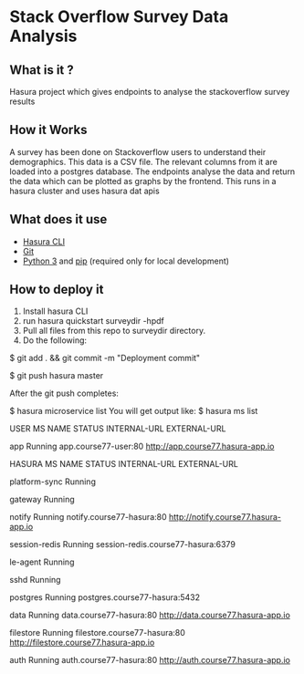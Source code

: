 # Stack Overflow Survey Data Analysis



## What is it ?
Hasura project which gives endpoints to analyse the stackoverflow survey results

## How it Works
A survey has been done on Stackoverflow users to understand their demographics. This data is a CSV file. The relevant columns from it are loaded into a postgres database. The endpoints analyse the data and return the data which can be plotted as graphs by the frontend. This runs in a hasura cluster and uses hasura dat apis 

## What does it use

- [Hasura CLI](https://docs.hasura.io/0.15/manual/install-hasura-cli.html)
- [Git](https://git-scm.com)
- [Python 3](https://www.python.org/downloads/) and [pip](https://pip.pypa.io/en/stable/installing/) (required only for local development)

## How to deploy it

1. Install hasura CLI
2. run hasura quickstart surveydir -hpdf
3. Pull all files from this repo to surveydir directory.
4. Do the following:

$ git add . && git commit -m "Deployment commit"

$ git push hasura master


After the git push completes:


$ hasura microservice list
You will get output like:
$ hasura ms list

USER MS NAME     STATUS      INTERNAL-URL             EXTERNAL-URL


app              Running     app.course77-user:80     http://app.course77.hasura-app.io



HASURA MS NAME     STATUS      INTERNAL-URL                           EXTERNAL-URL


platform-sync      Running

gateway            Running


notify             Running     notify.course77-hasura:80              http://notify.course77.hasura-app.io

session-redis      Running     session-redis.course77-hasura:6379

le-agent           Running

sshd               Running

postgres           Running     postgres.course77-hasura:5432

data               Running     data.course77-hasura:80                http://data.course77.hasura-app.io

filestore          Running     filestore.course77-hasura:80           http://filestore.course77.hasura-app.io

auth               Running     auth.course77-hasura:80                http://auth.course77.hasura-app.io




